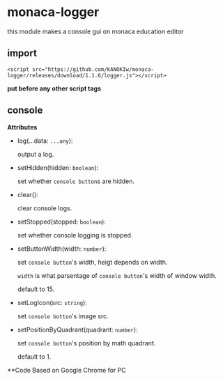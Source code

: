 # monaca-logger
this module makes a console gui on monaca education editor

## import
`<script src="https://github.com/KANOKIw/monaca-logger/releases/download/1.1.6/logger.js"></script>`

__put before any other script tags__

## console
**Attributes**
 * log(...data: `...any`):
   
    output a log.
 * setHidden(hidden: `boolean`):
   
    set whether `console button`s are hidden.
 * clear():
   
    clear console logs.
 * setStopped(stopped: `boolean`):
   
    set whether console logging is stopped.
 * setButtonWidth(width: `number`):
   
    set `console button`'s width, heigt depends on width.

    `width` is what parsentage of `console button`'s width of window width.

    default to 15.
 * setLogIcon(src: `string`):
   
    set `console botton`'s image src.
 * setPositionByQuadrant(quadrant: `number`):
   
    set `console botton`'s position by math quadrant.
   
    default to 1.

**Code Based on Google Chrome for PC
